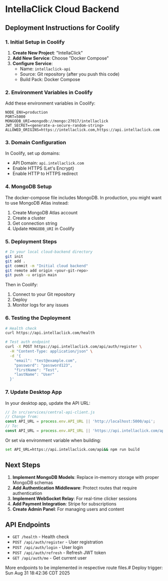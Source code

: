 # IntellaClick Cloud Backend

## Deployment Instructions for Coolify

### 1. Initial Setup in Coolify

1. **Create New Project**: "IntellaClick"
2. **Add New Service**: Choose "Docker Compose"
3. **Configure Service**:
   - Name: `intellaclick-api`
   - Source: Git repository (after you push this code)
   - Build Pack: Docker Compose
   
### 2. Environment Variables in Coolify

Add these environment variables in Coolify:

```env
NODE_ENV=production
PORT=5000
MONGODB_URI=mongodb://mongo:27017/intellaclick
JWT_SECRET=<generate-a-secure-random-string>
ALLOWED_ORIGINS=https://intellaclick.com,https://api.intellaclick.com
```

### 3. Domain Configuration

In Coolify, set up domains:
- API Domain: `api.intellaclick.com`
- Enable HTTPS (Let's Encrypt)
- Enable HTTP to HTTPS redirect

### 4. MongoDB Setup

The docker-compose file includes MongoDB. In production, you might want to use MongoDB Atlas instead:

1. Create MongoDB Atlas account
2. Create a cluster
3. Get connection string
4. Update `MONGODB_URI` in Coolify

### 5. Deployment Steps

```bash
# In your local cloud-backend directory
git init
git add .
git commit -m "Initial cloud backend"
git remote add origin <your-git-repo>
git push -u origin main
```

Then in Coolify:
1. Connect to your Git repository
2. Deploy
3. Monitor logs for any issues

### 6. Testing the Deployment

```bash
# Health check
curl https://api.intellaclick.com/health

# Test auth endpoint
curl -X POST https://api.intellaclick.com/api/auth/register \
  -H "Content-Type: application/json" \
  -d '{
    "email": "test@example.com",
    "password": "password123",
    "firstName": "Test",
    "lastName": "User"
  }'
```

### 7. Update Desktop App

In your desktop app, update the API URL:

```javascript
// In src/services/central-api-client.js
// Change from:
const API_URL = process.env.API_URL || 'http://localhost:5000/api';
// To:
const API_URL = process.env.API_URL || 'https://api.intellaclick.com/api';
```

Or set via environment variable when building:
```bash
set API_URL=https://api.intellaclick.com/api&& npm run build
```

## Next Steps

1. **Implement MongoDB Models**: Replace in-memory storage with proper MongoDB schemas
2. **Add Authentication Middleware**: Protect routes that require authentication
3. **Implement WebSocket Relay**: For real-time clicker sessions
4. **Add Payment Integration**: Stripe for subscriptions
5. **Create Admin Panel**: For managing users and content

## API Endpoints

- `GET /health` - Health check
- `POST /api/auth/register` - User registration
- `POST /api/auth/login` - User login
- `POST /api/auth/refresh` - Refresh JWT token
- `GET /api/auth/me` - Get current user

More endpoints to be implemented in respective route files.# Deploy trigger: Sun Aug 31 18:42:36 CDT 2025
